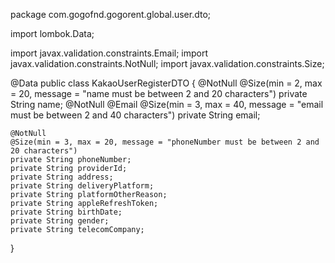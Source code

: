 package com.gogofnd.gogorent.global.user.dto;

import lombok.Data;

import javax.validation.constraints.Email;
import javax.validation.constraints.NotNull;
import javax.validation.constraints.Size;

@Data
public class KakaoUserRegisterDTO {
    @NotNull
    @Size(min = 2, max = 20, message = "name must be between 2 and 20 characters")
    private String name;
    @NotNull
    @Email
    @Size(min = 3, max = 40, message = "email must be between 2 and 40 characters")
    private String email;

    @NotNull
    @Size(min = 3, max = 20, message = "phoneNumber must be between 2 and 20 characters")
    private String phoneNumber;
    private String providerId;
    private String address;
    private String deliveryPlatform;
    private String platformOtherReason;
    private String appleRefreshToken;
    private String birthDate;
    private String gender;
    private String telecomCompany;
}
